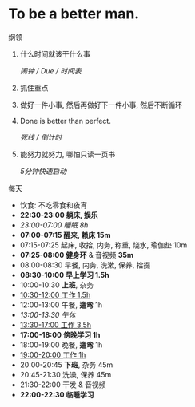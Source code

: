 # To be a better man.

纲领

1.  什么时间就该干什么事

    _闹钟 / Due / 时间表_

1.  抓住重点

1.  做好一件小事, 然后再做好下一件小事, 然后不断循环

1.  Done is better than perfect.

    _死线 / 倒计时_

1.  能努力就努力, 哪怕只读一页书

    _5分钟快速启动_

每天

- 饮食: 不吃零食和夜宵
- **22:30-23:00 躺床, 娱乐**
- _23:00-07:00 睡眠 8h_
- **07:00-07:15 醒来, 赖床 15m**
- 07:15-07:25 起床, 收拾, 内务, 称重, 烧水, 瑜伽垫 10m
- **07:25-08:00 健身环** & 音视频 **35m**
- 08:00-08:30 早餐, 内务, 洗漱, 保养, 拾掇
- **08:30-10:00 早上学习 1.5h**
- 10:00-10:30 **上班**, 杂务
- <u>10:30-12:00 工作 1.5h</u>
- 12:00-13:00 午餐, **遛弯** 1h
- _13:00-13:30 午休_
- <u>13:30-17:00 工作 3.5h</u>
- **17:00-18:00 傍晚学习 1h**
- 18:00-19:00 晚餐, **遛弯** 1h
- <u>19:00-20:00 工作 1h</u>
- 20:00-20:45 **下班**, 杂务 45m
- 20:45-21:30 洗澡, 保养 45m
- 21:30-22:00 干发 & 音视频
- **22:00-22:30 临睡学习**
